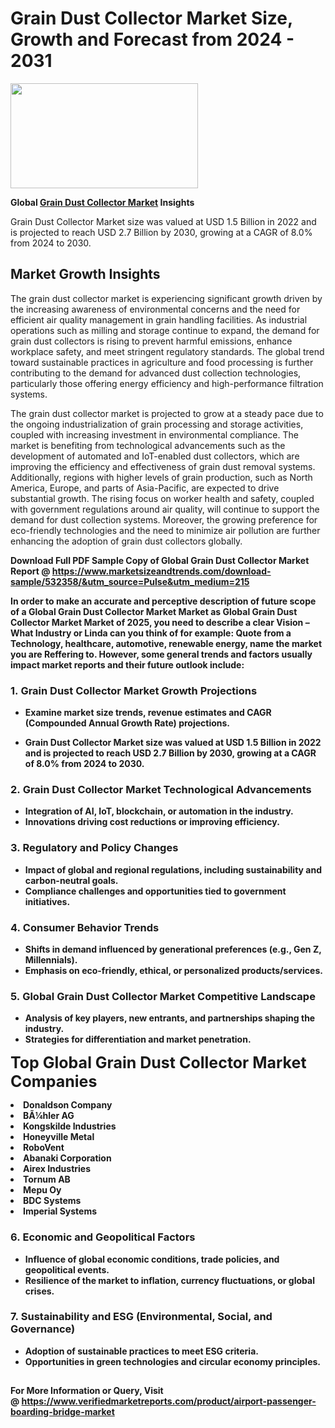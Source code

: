 <H1>Grain Dust Collector Market Size, Growth and Forecast from 2024 - 2031</H1><img class="aligncenter size-medium wp-image-584254" src="https://thirdeyenews.in/wp-content/uploads/2024/09/Global-Market-Research-300x168.jpeg" alt="" width="300" height="168" /><p><strong>Global&nbsp;<a href="https://www.marketsizeandtrends.com/download-sample/532358/&amp;utm_source=Pulse&amp;utm_medium=215">Grain Dust Collector Market</a> Insights</strong></p><p>Grain Dust Collector Market size was valued at USD 1.5 Billion in 2022 and is projected to reach USD 2.7 Billion by 2030, growing at a CAGR of 8.0% from 2024 to 2030.</p><p><h2>Market Growth Insights</h2> <p>The grain dust collector market is experiencing significant growth driven by the increasing awareness of environmental concerns and the need for efficient air quality management in grain handling facilities. As industrial operations such as milling and storage continue to expand, the demand for grain dust collectors is rising to prevent harmful emissions, enhance workplace safety, and meet stringent regulatory standards. The global trend toward sustainable practices in agriculture and food processing is further contributing to the demand for advanced dust collection technologies, particularly those offering energy efficiency and high-performance filtration systems.</p> <p><strong></strong></p> <p>The grain dust collector market is projected to grow at a steady pace due to the ongoing industrialization of grain processing and storage activities, coupled with increasing investment in environmental compliance. The market is benefiting from technological advancements such as the development of automated and IoT-enabled dust collectors, which are improving the efficiency and effectiveness of grain dust removal systems. Additionally, regions with higher levels of grain production, such as North America, Europe, and parts of Asia-Pacific, are expected to drive substantial growth. The rising focus on worker health and safety, coupled with government regulations around air quality, will continue to support the demand for dust collection systems. Moreover, the growing preference for eco-friendly technologies and the need to minimize air pollution are further enhancing the adoption of grain dust collectors globally.</p> <p><strong></p><p><span class=""><strong>Download Full PDF Sample Copy of Global Grain Dust Collector Market Report</strong> @ <a href="https://www.marketsizeandtrends.com/download-sample/532358/&amp;utm_source=Pulse&amp;utm_medium=215" target="_blank">https://www.marketsizeandtrends.com/download-sample/532358/&amp;utm_source=Pulse&amp;utm_medium=215</a></span></p><p>In order to make an accurate and perceptive description of future scope of a Global&nbsp;Grain Dust Collector Market Market as Global&nbsp;Grain Dust Collector Market Market of 2025, you need to describe a clear Vision &ndash; What Industry or Linda can you think of for example: Quote from a Technology, healthcare, automotive, renewable energy, name the market you are Reffering to. However, some general trends and factors usually impact market reports and their future outlook include:</p><h3>1.&nbsp;<strong>Grain Dust Collector Market Growth Projections</strong></h3><ul><li>Examine market size trends, revenue estimates and CAGR (Compounded Annual Growth Rate) projections.</li><li><p>Grain Dust Collector Market size was valued at USD 1.5 Billion in 2022 and is projected to reach USD 2.7 Billion by 2030, growing at a CAGR of 8.0% from 2024 to 2030.</p></li></ul><h3>2.&nbsp;<strong>Grain Dust Collector Market Technological Advancements</strong></h3><ul><li>Integration of AI, IoT, blockchain, or automation in the industry.</li><li>Innovations driving cost reductions or improving efficiency.</li></ul><h3>3.&nbsp;<strong>Regulatory and Policy Changes</strong></h3><ul><li>Impact of global and regional regulations, including sustainability and carbon-neutral goals.</li><li>Compliance challenges and opportunities tied to government initiatives.</li></ul><h3>4.&nbsp;<strong>Consumer Behavior Trends</strong></h3><ul><li>Shifts in demand influenced by generational preferences (e.g., Gen Z, Millennials).</li><li>Emphasis on eco-friendly, ethical, or personalized products/services.</li></ul><h3>5.&nbsp;<strong>Global Grain Dust Collector Market Competitive Landscape</strong></h3><ul><li>Analysis of key players, new entrants, and partnerships shaping the industry.</li><li>Strategies for differentiation and market penetration.</li></ul><p data-pm-slice="1 1 []"><span style="color: inherit; font-family: inherit; font-size: 25px;">Top Global Grain Dust Collector Market Companies</span></p><div class="" data-test-id=""><p><li>Donaldson Company</li><li> BÃ¼hler AG</li><li> Kongskilde Industries</li><li> Honeyville Metal</li><li> RoboVent</li><li> Abanaki Corporation</li><li> Airex Industries</li><li> Tornum AB</li><li> Mepu Oy</li><li> BDC Systems</li><li> Imperial Systems</li></p></div><h3>6.&nbsp;<strong>Economic and Geopolitical Factors</strong></h3><ul><li>Influence of global economic conditions, trade policies, and geopolitical events.</li><li>Resilience of the market to inflation, currency fluctuations, or global crises.</li></ul><h3>7.&nbsp;<strong>Sustainability and ESG (Environmental, Social, and Governance)</strong></h3><ul><li>Adoption of sustainable practices to meet ESG criteria.</li><li>Opportunities in green technologies and circular economy principles.</li></ul><h2><strong style="font-size: 14px;">For More Information or Query, Visit @&nbsp;</strong><a style="background-color: #ffffff; font-size: 14px;" href="https://www.marketsizeandtrends.com/report/grain-dust-collector-market/" target="_blank">https://www.verifiedmarketreports.com/product/airport-passenger-boarding-bridge-market</a></h2>
